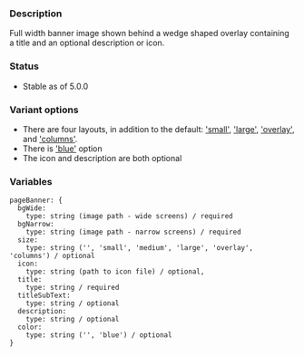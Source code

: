 ### Description
Full width banner image shown behind a wedge shaped overlay containing a title and an optional description or icon.

### Status
* Stable as of 5.0.0

### Variant options
* There are four layouts, in addition to the default: ['small'](./?p=organisms-page-banner-as-small), ['large'](./?p=organisms-page-banner-as-large), ['overlay'](./?p=organisms-page-banner-as-overlay), and ['columns'](./?p=organisms-page-banner-as-columns).
* There is ['blue'](./?p=organisms-page-banner-as-blue) option 
* The icon and description are both optional

### Variables
~~~
pageBanner: {
  bgWide:
    type: string (image path - wide screens) / required
  bgNarrow:
    type: string (image path - narrow screens) / required 
  size:
    type: string ('', 'small', 'medium', 'large', 'overlay', 'columns') / optional
  icon:
    type: string (path to icon file) / optional,
  title:
    type: string / required
  titleSubText:
    type: string / optional
  description:
    type: string / optional
  color: 
    type: string ('', 'blue') / optional 
}
~~~
